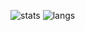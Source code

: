 <!--
**scynthero/scynthero** is a ✨ _special_ ✨ repository because its `README.md` (this file) appears on your GitHub profile.

Here are some ideas to get you started:

- 🔭 I’m currently working on ...
- 🌱 I’m currently learning ...
- 👯 I’m looking to collaborate on ...
- 🤔 I’m looking for help with ...
- 💬 Ask me about ...
- 📫 How to reach me: ...
- 😄 Pronouns: ...
- ⚡ Fun fact: ...
-->

![stats](https://github-readme-stats.vercel.app/api?username=scynthero&show_icons=true&rank_icon=percentile&theme=dracula)
![langs](https://github-readme-stats.vercel.app/api/top-langs/?username=scynthero&layout=compact&theme=dracula&size_weight=0.5&count_weight=0.5)
